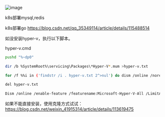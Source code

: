 ![image](https://tvax2.sinaimg.cn/large/007F3CC8ly1h5fjq325qhj315i0p645p.jpg)

k8s部署mysql,redis

k8s部署go 
https://blog.csdn.net/qq_35349114/article/details/115488514



如没安装hyper-v，执行以下脚本。

hyper-v.cmd

```bash
pushd "%~dp0"
 
dir /b %SystemRoot%\servicing\Packages\*Hyper-V*.mum >hyper-v.txt
 
for /f %%i in ('findstr /i . hyper-v.txt 2^>nul') do dism /online /norestart /add-package:"%SystemRoot%\servicing\Packages\%%i"
 
del hyper-v.txt
 
Dism /online /enable-feature /featurename:Microsoft-Hyper-V-All /LimitAccess /ALL
```


如果不能直接安装，使用克隆方式试试：https://blog.csdn.net/weixin_41915314/article/details/113619475

